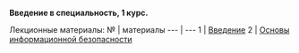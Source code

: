 **Введение в специальность, 1 курс.**

Лекционные материалы: 
№ | материалы
--- | ---
1 | [Введение](https://github.com/itsecd/introduction-infosec/blob/main/1%20-%20%D0%92%D0%B2%D0%B5%D0%B4%D0%B5%D0%BD%D0%B8%D0%B5.pdf)
2 | [Основы информационной безопасности](https://github.com/itsecd/introduction-infosec/blob/d4b5eb1b567e0dbd7234dad69c674cab0c6c2e05/lectures/2%20-%20%D0%9E%D1%81%D0%BD%D0%BE%D0%B2%D1%8B%20%D0%B8%D0%BD%D1%84%D0%BE%D1%80%D0%BC%D0%B0%D1%86%D0%B8%D0%BE%D0%BD%D0%BD%D0%BE%D0%B9%20%D0%B1%D0%B5%D0%B7%D0%BE%D0%BF%D0%B0%D1%81%D0%BD%D0%BE%D1%81%D1%82%D0%B8.pdf)
